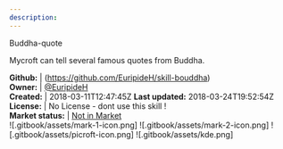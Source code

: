 ```yaml
---
description: 
---
```

Buddha-quote

Mycroft can tell several famous quotes from Buddha.

**Github:** | (https://github.com/EuripideH/skill-bouddha)  
**Owner:** | [@EuripideH](https://github.com/EuripideH)  
**Created:** | 2018-03-11T12:47:45Z  **Last updated:** 2018-03-24T19:52:54Z  
**License:** | No License - dont use this skill !  
**Market status:** | [Not in Market](https://market.mycroft.ai/skill/)  
 ![.gitbook/assets/mark-1-icon.png]  ![.gitbook/assets/mark-2-icon.png]  ![.gitbook/assets/picroft-icon.png]  ![.gitbook/assets/kde.png]  
